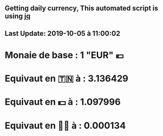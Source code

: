 ## Getting daily currency, This automated script is using [jq](https://stedolan.github.io/jq/)
## Last Update:  2019-10-05 à 11:00:02
 # Monaie de base : 1 "EUR" 💶 
 # Equivaut en 🇹🇳 à :  3.136429 
 # Equivaut en 💵 à : 1.097996
 # Equivaut en 🐱‍💻 à :  0.000134
